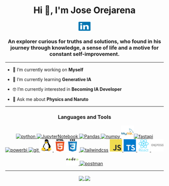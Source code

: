 <h1 align="center">Hi 👋, I'm Jose Orejarena</h1>
<p align="center">
<a href="https://www.linkedin.com/in/jose-miguel-orejarena-correa-5b5b6a23a/" target="blank"><img align="center" src="https://github.com/devicons/devicon/raw/master/icons/linkedin/linkedin-original.svg" alt="jose miguel orejarena correa" height="30" width="40" /></a>
</p>
<h3 align="center">An explorer curious for truths and solutions, who found in his journey through knowledge, a sense of life and a motive for constant self-improvement.</h3>
<hr/>


- 🔭 I’m currently working on **Myself**

- 🌱 I’m currently learning **Generative IA**

- 🤓 I’m currently interested in **Becoming IA Developer**

- 💬 Ask me about **Physics and Naruto**

<hr>
<h3 align="center">Languages and Tools</h3>
<p align="center"><a href="https://docs.python.org/3/" target="_blank"> <img src="https://upload.wikimedia.org/wikipedia/commons/thumb/c/c3/Python-logo-notext.svg/1200px-Python-logo-notext.svg.png" alt="python" width="40" height="40"/></a><a href="https://jupyter.org/" target="_blank"> <img src="https://upload.wikimedia.org/wikipedia/commons/thumb/3/38/Jupyter_logo.svg/1200px-Jupyter_logo.svg.png" alt="JupyterNotebook" width="40" height="40"/></a><a href="https://pandas.pydata.org/" target="_blank" > <img src="https://upload.wikimedia.org/wikipedia/commons/thumb/2/22/Pandas_mark.svg/225px-Pandas_mark.svg.png" alt="Pandas" width="40" height="40"/></a><a href="https://numpy.org/" target="_blank" > <img src="https://upload.wikimedia.org/wikipedia/commons/thumb/3/31/NumPy_logo_2020.svg/1200px-NumPy_logo_2020.svg.png" alt="numpy" width="80" height="40"/> </a><a href="https://www.mysql.com/" target="_blank" > <img src="https://raw.githubusercontent.com/devicons/devicon/master/icons/mysql/mysql-original-wordmark.svg" alt="mysql" width="40" height="40"/></a><a href="https://fastapi.tiangolo.com/" target="_blank" ><img src="https://cdn.worldvectorlogo.com/logos/fastapi.svg" alt="fastapi" width="40" height="40"/></a><a href="https://powerbi.microsoft.com/es-es/" target="_blank" ><img src="https://upload.wikimedia.org/wikipedia/commons/thumb/c/cf/New_Power_BI_Logo.svg/800px-New_Power_BI_Logo.svg.png" alt="powerbi" width="40" height="40"/></a><a href="https://git-scm.com/" target="_blank" > <img src="https://www.vectorlogo.zone/logos/git-scm/git-scm-icon.svg" alt="git" width="40" height="40"/></a><a href="https://www.linux.org/" target="_blank" > <img src="https://raw.githubusercontent.com/devicons/devicon/master/icons/linux/linux-original.svg" alt="linux" width="40" height="40"/> </a> <a href="https://www.w3.org/html/" target="_blank" > <img src="https://raw.githubusercontent.com/devicons/devicon/master/icons/html5/html5-original-wordmark.svg" alt="html5" width="40" height="40"/></a><a href="https://www.w3schools.com/css/" target="_blank" ><img src="https://raw.githubusercontent.com/devicons/devicon/master/icons/css3/css3-original-wordmark.svg" alt="css3" width="40" height="40"/></a><a href="https://tailwindcss.com/" target="_blank" > <img src="https://upload.wikimedia.org/wikipedia/commons/thumb/d/d5/Tailwind_CSS_Logo.svg/1024px-Tailwind_CSS_Logo.svg.png" alt="tailwindcss" width="30" height="30"/></a> </a><a href="https://developer.mozilla.org/en-US/docs/Web/JavaScript" target="_blank" ><img src="https://raw.githubusercontent.com/devicons/devicon/master/icons/javascript/javascript-original.svg" alt="javascript" width="40" height="40"/> </a></a><a href="https://www.typescriptlang.org/" target="_blank" ><img src="https://raw.githubusercontent.com/devicons/devicon/master/icons/typescript/typescript-original.svg" alt="typescript" width="40" height="40"/> </a><a href="https://reactjs.org/" target="_blank" ><img src="https://raw.githubusercontent.com/devicons/devicon/master/icons/react/react-original-wordmark.svg" alt="react" width="40" height="40"/></a><a href="https://expressjs.com" target="_blank" > <img src="https://raw.githubusercontent.com/devicons/devicon/master/icons/express/express-original-wordmark.svg" alt="express" width="40" height="40"/>
<a href="https://nodejs.org" target="_blank" > <img src="https://raw.githubusercontent.com/devicons/devicon/master/icons/nodejs/nodejs-original-wordmark.svg" alt="nodejs" width="40" height="40"/> </a> <a href="https://postman.com" target="_blank" > <img src="https://www.vectorlogo.zone/logos/getpostman/getpostman-icon.svg" alt="postman" width="40" height="40"/> </a></p>

<hr/>

<div align="center">
<a href="https://github.com/jmoc3">
  <img align="center" height="160px" src="https://github-readme-stats.vercel.app/api/top-langs/?username=jmoc3&hide_progress=true&theme=radical"/>
</a>  

<a href="https://github.com/jmoc3">
  <img align="center" height="160px" src="https://github-readme-stats.vercel.app/api?username=jmoc3&show_icons=true&theme=radical"/>
</a>

</div>
